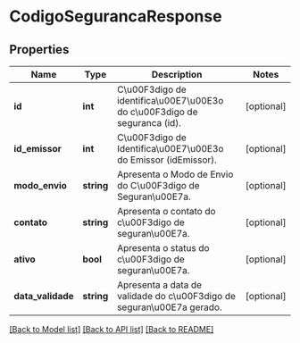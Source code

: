 # CodigoSegurancaResponse

## Properties
Name | Type | Description | Notes
------------ | ------------- | ------------- | -------------
**id** | **int** | C\u00F3digo de identifica\u00E7\u00E3o do c\u00F3digo de seguranca (id). | [optional] 
**id_emissor** | **int** | C\u00F3digo de Identifica\u00E7\u00E3o do Emissor (idEmissor). | [optional] 
**modo_envio** | **string** | Apresenta o Modo de Envio do C\u00F3digo de Seguran\u00E7a. | [optional] 
**contato** | **string** | Apresenta o contato do c\u00F3digo de seguran\u00E7a. | [optional] 
**ativo** | **bool** | Apresenta o status do c\u00F3digo de seguran\u00E7a. | [optional] 
**data_validade** | **string** | Apresenta a data de validade do c\u00F3digo de seguran\u00E7a gerado. | [optional] 

[[Back to Model list]](../README.md#documentation-for-models) [[Back to API list]](../README.md#documentation-for-api-endpoints) [[Back to README]](../README.md)


